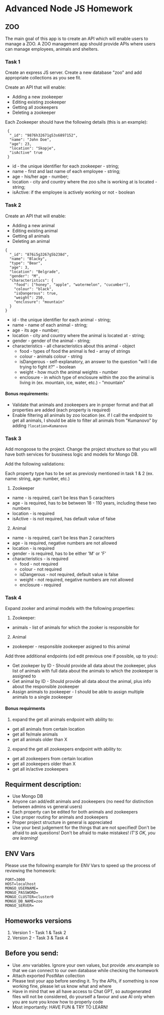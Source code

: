 # Advanced Node JS Homework

## ZOO

The main goal of this app is to create an API which will enable users to manage a ZOO. A ZOO management app should provide APIs where users can manage employees, animals and shelters.

### Task 1

Create an express JS server. Create a new database "zoo" and add appropriate collections as you see fit.

Create an API that will enable:

- Adding a new zookeeper
- Editing existing zookeeper
- Getting all zookeepers
- Deleting a zookeeper

Each Zookeeper should have the following details (this is an example):

```
 {
  "_id": "9876h32671g53s6897152",
  "name": "John Doe",
  "age": 23,
  "location": "Skopje",
  "isActive" true
 }
```

- id - the unique identifier for each zookeeper - string;
- name - first and last name of each employee - string;
- age - his/her age - number;
- location - city and country where the zoo s/he is working at is located - string;
- isActive: if the employee is actively working or not - boolean

### Task 2

Create an API that will enable:

- Adding a new animal
- Editing existing animal
- Getting all animals
- Deleting an animal

```
{
  "_id": "876i5g3267g5b238d",
  "name": "Blacky",
  "type": "Bear",
  "age": 3,
  "location": "Belgrade",
  "gender": "M",
  "characteristics": {
    "food": ["honey", "apple", "watermelon", "cucumber"],
    "colour": "black",
    "isDangerous": true,
    "weight": 250,
    "enclosure": "mountain"
  }
}
```

- id - the unique identifier for each animal - string;
- name - name of each animal - string;
- age - its age - number;
- location - city and country where the animal is located at - string;
- gender - gender of the animal - string;
- characteristics - all characteristics about this animal - object
  - food - types of food the animal is fed - array of strings
  - colour - animals colour - string
  - isDangerous - self-explanatory, an answer to the question "will I die trying to fight it?" - boolean
  - weight - how much the animal weights - number
  - enclosure - in which type of enclosure within the zoo the animal is living in (ex. mountain, ice, water, etc.) - "mountain"

#### Bonus requirements:

- Validate that animals and zookeepers are in proper format and that all properties are added (each property is required)
- Enable filtering all animals by zoo location (ex. if I call the endpoint to get all animals, I should be able to filter all animals from "Kumanovo" by adding `?location=Kumanovo`

### Task 3

Add mongoose to the project. Change the project structure so that you will have both services for bussiness logic and models for Mongo DB.

Add the following validations:

Each property type has to be set as previosly mentioned in task 1 & 2 (ex. name: string, age: number, etc.)

1. Zookeeper

- name - is required, can't be less than 5 carachters
- age - is required, has to be between 18 - 110 years, including these two numbers
- location - is required
- isActive - is not required, has default value of false

2. Animal

- name - is required, can't be less than 2 carachters
- age - is required, negative numbers are not allowed
- location - is required
- gender - is required, has to be either 'M' or 'F'
- characteristics - is required
  - food - not required
  - colour - not required
  - isDangerous - not required, default value is false
  - weight - not required, negative numbers are not allowed
  - enclosure - required

### Task 4

Expand zooker and animal models with the following properties:

1. Zookeeper:

- animals - list of animals for which the zooker is responsible for

2. Animal

- zookeeper - responsible zookeeper asigned to this animal

Add three additional endpoints (od edit previous one if possible, up to you):

- Get zookeper by ID - Should provide all data about the zookeeper, plus list of animals with full data about the animals to which the zookeeper is assigned to
- Get animal by ID - Should provide all data about the animal, plus info about the responsible zookeeper
- Assign animals to zookeeper - I should be able to assign multiple animals to a single zookeeper

#### Bonus requirments

1. expand the get all animals endpoint with ability to:

- get all animals from certain location
- get all fe/male animals
- get all animals older than X

2. expand the get all zookeepers endpoint with ability to:

- get all zookeepers from certain location
- get all zookeepers older than X
- get all in/active zookeepers

## Requirment description:

- Use Mongo DB
- Anyone can add/edit animals and zookeepers (no need for distinction between admins vs general users)
- Each property can be edited for both animals and zookeepers
- Use proper routing for animals and zookeepers
- Proper project structure in general is appreciated
- Use your best judgement for the things that are not specified! Don't be afraid to ask questions! Don't be afraid to make mistakes! _IT'S OK, you are learning_!

## ENV Vars

Please use the following example for ENV Vars to speed up the process of reviewing the homework:

```
PORT=3000
HOST=localhost
MONGO_USERNAME=
MONGO_PASSWORD=
MONGO_CLUSTER=cluster0
MONGO_DB_NAME=zoo
MONGO_SERVER=
```

## Homeworks versions

1. Version 1 - Task 1 & Task 2
2. Version 2 - Task 3 & Task 4

## Before you send:

- Use .env variables. Ignore your own values, but provide .env.example so that we can connect to our own database while checking the homework
- Attach exported PostMan collection
- Please test your app before sending it. Try the APIs, if something is now working fine, please let us know what and where
- Have in mind that we all have access to Chat GPT, so autogenerated files will not be considered, do yourself a favour and use AI only when you are sure you know how to properly code
- Most importantly: HAVE FUN & TRY TO LEARN!

